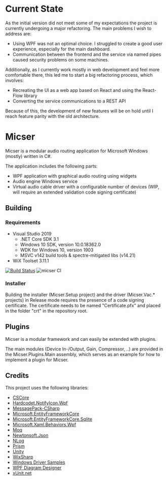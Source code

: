 # Current State
As the initial version did not meet some of my expectations the project is currently undergoing a major refactoring. The main problems I wish to address are:
* Using WPF was not an optimal choice. I struggled to create a good user experience, especially for the main dashboard.
* Communication between the frontend and the service via named pipes caused security problems on some machines.

Additionally, as I currently work mostly in web development and feel more comfortable there, this led me to start a big refactoring process, which involves:

* Recreating the UI as a web app based on React and using the React-Flow library
* Converting the service communications to a REST API

Because of this, the development of new features will be on hold until I reach feature parity with the old architecture.

# Micser
Micser is a modular audio routing application for Microsoft Windows (mostly) written in C#.

The application includes the following parts:
* WPF application with graphical audio routing using widgets
* Audio engine Windows service
* Virtual audio cable driver with a configurable number of devices (WIP, will require an extended validation code signing certificate)

## Building
### Requirements
* Visual Studio 2019
  * .NET Core SDK 3.1
  * Windows 10 SDK, version 10.0.18362.0
  * WDK for Windows 10, version 1903
  * MSVC v142 build tools & spectre-mitigated libs (v14.21)
* WiX Toolset 3.11.1

[![Build Status](https://dev.azure.com/loreggia/micser/_apis/build/status/micser%20CI?branchName=master)](https://dev.azure.com/loreggia/micser/_build/latest?definitionId=4&branchName=master)
![micser CI](https://github.com/loreggia/micser/workflows/micser%20CI/badge.svg?branch=master)

### Installer
Building the installer (Micser.Setup project) and the driver (Micser.Vac.* projects) in Release mode requires the presence of a code signing certificate.
The certificate needs to be named "Certificate.pfx" and placed in the folder "crt" in the repository root.

## Plugins
Micser is a modular framework and can easily be extended with plugins.

The main modules (Device In-/Output, Gain, Compressor, ..) are provided in the Micser.Plugins.Main assembly, which serves as an example for how to implement a plugin for Micser.

## Credits
This project uses the following libraries:
* [CSCore](https://github.com/filoe/cscore)
* [Hardcodet.NotifyIcon.Wpf](http://www.hardcodet.net/wpf-notifyicon)
* [MessagePack-CSharp](https://github.com/neuecc/MessagePack-CSharp)
* [Microsoft.EntityFrameworkCore](https://docs.microsoft.com/ef/core/)
* [Microsoft.EntityFrameworkCore.Sqlite](https://docs.microsoft.com/ef/core/)
* [Microsoft.Xaml.Behaviors.Wpf](https://github.com/Microsoft/XamlBehaviorsWpf)
* [Moq](https://github.com/moq/moq4)
* [Newtonsoft.Json](https://www.newtonsoft.com/json)
* [NLog](https://nlog-project.org/)
* [Prism](https://github.com/PrismLibrary/Prism)
* [Unity](https://github.com/unitycontainer/unity)
* [WixSharp](https://github.com/oleg-shilo/wixsharp)
* [Windows Driver Samples](https://github.com/Microsoft/Windows-driver-samples)
* [WPF Diagram Designer](https://www.codeproject.com/Articles/22952/WPF-Diagram-Designer-Part-1)
* [xUnit.net](https://github.com/xunit/xunit)
